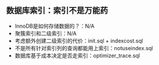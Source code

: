 ## 数据库索引：索引不是万能药
- InnoDB是如何存储数据的？：N/A
- 聚簇索引和二级索引：N/A
- 考虑额外创建二级索引的代价：init.sql + indexcost.sql
- 不是所有针对索引列的查询都能用上索引：notuseindex.sql
- 数据库基于成本决定是否走索引：optimizer_trace.sql